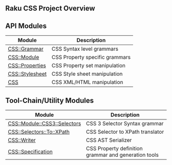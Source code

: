Raku CSS Project Overview
---

API Modules
---

Module | Description
------ | -----
[CSS::Grammar](https://css-raku.github.io/CSS-Grammar-raku/) | CSS Syntax level grammars
[CSS::Module](https://css-raku.github.io/CSS-Module-raku/) | CSS Property specific grammars
[CSS::Properties](https://css-raku.github.io/CSS-Properties-raku/) | CSS Property set manipulation
[CSS::Stylesheet](https://css-raku.github.io/CSS-Stylesheet-raku/) | CSS Style sheet manipulation
[CSS](https://css-raku.github.io/CSS-raku/) | CSS XML/HTML manipulation


Tool-Chain/Utility Modules
---

Module | Description
------ | -----
[CSS::Module::CSS3::Selectors](https://css-raku.github.io/CSS-Module-CSS3-Selectors-raku/) | CSS 3 Selector Syntax grammar
[CSS::Selectors::To::XPath](https://css-raku.github.io/CSS-Selectors-To-XPath-raku/) | CSS Selector to XPath translator
[CSS::Writer](https://css-raku.github.io/CSS-Writer-raku/) | CSS AST Serializer
[CSS::Specification](https://css-raku.github.io/CSS-Specification-raku/) | CSS Property definition grammar and generation tools


